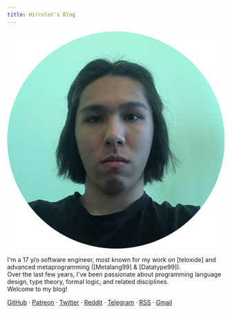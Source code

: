 ```yaml
---
title: Hirrolot's Blog
---
```


<div class="me">
<img class="selfie" src="myself.png" />
<p class="about-me">I'm a 17 y/o software engineer, most known for my work on [teloxide] and advanced metaprogramming ([Metalang99] & [Datatype99]).<br>Over the last few years, I've been passionate about programming language design, type theory, formal logic, and related disciplines.<br>Welcome to my blog!</p>
<p class="badges">
<a href="https://github.com/Hirrolot">GitHub</a> ·
<a href="https://patreon.com/hirrolot">Patreon</a> ·
<a href="https://twitter.com/hirrolot">Twitter</a> ·
<a href="https://www.reddit.com/user/Hirrolot/">Reddit</a> ·
<a href="https://t.me/hirrolot">Telegram</a> ·
<a href="https://hirrolot.github.io/rss.xml">RSS</a> ·
<a href="mailto:hirrolot@gmail.com">Gmail</a>
</p>
</div>

[teloxide]: https://github.com/teloxide/teloxide
[Metalang99]: https://github.com/Hirrolot/metalang99
[Datatype99]: https://github.com/Hirrolot/datatype99
